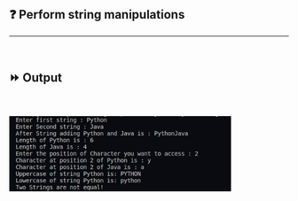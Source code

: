 ## :question: Perform string manipulations
___
<br>

## :fast_forward: Output

<br>

<img src="../../Image/co2pg3op1.png" width="400"></img><br>
